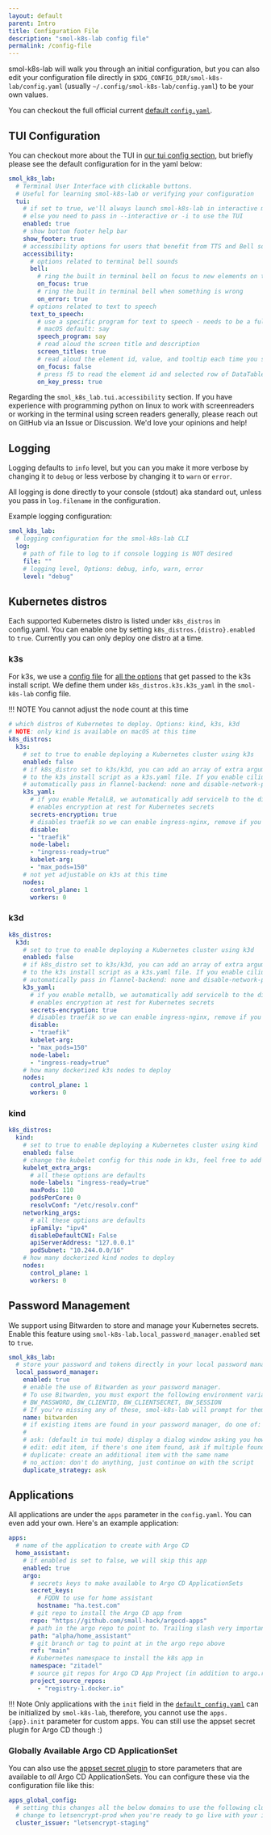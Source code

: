 ```yaml
---
layout: default
parent: Intro
title: Configuration File
description: "smol-k8s-lab config file"
permalink: /config-file
---
```


smol-k8s-lab will walk you through an initial configuration, but you can also edit your configuration file directly in `$XDG_CONFIG_DIR/smol-k8s-lab/config.yaml` (usually `~/.config/smol-k8s-lab/config.yaml`) to be your own values.

You can checkout the full official current [default `config.yaml`](https://github.com/small-hack/smol-k8s-lab/blob/main/smol_k8s_lab/config/default_config.yaml).

## TUI Configuration

You can checkout more about the TUI in [our tui config section](/tui/tui_config), but briefly please see the default configuration for in the yaml below:

```yaml
smol_k8s_lab:
  # Terminal User Interface with clickable buttons.
  # Useful for learning smol-k8s-lab or verifying your configuration
  tui:
    # if set to true, we'll always launch smol-k8s-lab in interactive mode :)
    # else you need to pass in --interactive or -i to use the TUI
    enabled: true
    # show bottom footer help bar
    show_footer: true
    # accessibility options for users that benefit from TTS and Bell sounds
    accessibility:
      # options related to terminal bell sounds
      bell:
        # ring the built in terminal bell on focus to new elements on the screen
        on_focus: true
        # ring the built in terminal bell when something is wrong
        on_error: true
      # options related to text to speech
      text_to_speech: 
        # use a specific program for text to speech - needs to be a full path
        # macOS default: say
        speech_program: say
        # read aloud the screen title and description
        screen_titles: true
        # read aloud the element id, value, and tooltip each time you switch focus
        on_focus: false
        # press f5 to read the element id and selected row of DataTables
        on_key_press: true
```

Regarding the `smol_k8s_lab.tui.accessibility` section. If you have experience with programming python on linux to work with screenreaders or working in the terminal using screen readers generally, please reach out on GitHub via an Issue or Discussion. We'd love your opinions and help!

## Logging

Logging defaults to `info` level, but you can you make it more verbose by changing it to `debug` or less verbose by changing it to `warn` or `error`.

All logging is done directly to your console (stdout) aka standard out, unless you pass in `log.filename` in the configuration.

Example logging configuration:

```yaml
smol_k8s_lab:
  # logging configuration for the smol-k8s-lab CLI
  log:
    # path of file to log to if console logging is NOT desired
    file: ""
    # logging level, Options: debug, info, warn, error
    level: "debug"
```

## Kubernetes distros

Each supported Kubernetes distro is listed under `k8s_distros` in config.yaml. You can enable one by setting `k8s_distros.{distro}.enabled` to `true`.
Currently you can only deploy one distro at a time.


### k3s

For k3s, we use a [config file](https://docs.k3s.io/installation/configuration#configuration-file) for [all the options](https://docs.k3s.io/cli/server) that get passed to the k3s install script. We define them under `k8s_distros.k3s.k3s_yaml` in the `smol-k8s-lab` config file.

!!! NOTE
    You cannot adjust the node count at this time

```yaml
# which distros of Kubernetes to deploy. Options: kind, k3s, k3d
# NOTE: only kind is available on macOS at this time
k8s_distros:
  k3s:
    # set to true to enable deploying a Kubernetes cluster using k3s
    enabled: false
    # if k8s_distro set to k3s/k3d, you can add an array of extra arguments to pass
    # to the k3s install script as a k3s.yaml file. If you enable cilium, we
    # automatically pass in flannel-backend: none and disable-network-policy: true 
    k3s_yaml:
      # if you enable MetalLB, we automatically add servicelb to the disable list
      # enables encryption at rest for Kubernetes secrets
      secrets-encryption: true
      # disables traefik so we can enable ingress-nginx, remove if you're using traefik
      disable:
      - "traefik"
      node-label:
      - "ingress-ready=true"
      kubelet-arg:
      - "max_pods=150"
    # not yet adjustable on k3s at this time
    nodes:
      control_plane: 1
      workers: 0
```

### k3d

```yaml
k8s_distros:
  k3d:
    # set to true to enable deploying a Kubernetes cluster using k3d
    enabled: false
    # if k8s_distro set to k3s/k3d, you can add an array of extra arguments to pass
    # to the k3s install script as a k3s.yaml file. If you enable cilium, we
    # automatically pass in flannel-backend: none and disable-network-policy: true 
    k3s_yaml:
      # if you enable metallb, we automatically add servicelb to the disable list
      # enables encryption at rest for Kubernetes secrets
      secrets-encryption: true
      # disables traefik so we can enable ingress-nginx, remove if you're using traefik
      disable:
      - "traefik"
      kubelet-arg:
      - "max_pods=150"
      node-label:
      - "ingress-ready=true"
    # how many dockerized k3s nodes to deploy
    nodes:
      control_plane: 1
      workers: 0
```

### kind

```yaml
k8s_distros:
  kind:
    # set to true to enable deploying a Kubernetes cluster using kind
    enabled: false
    # change the kubelet config for this node in k3s, feel free to add more values
    kubelet_extra_args:
      # all these options are defaults
      node-labels: "ingress-ready=true"
      maxPods: 110
      podsPerCore: 0
      resolvConf: "/etc/resolv.conf"
    networking_args:
      # all these options are defaults
      ipFamily: "ipv4"
      disableDefaultCNI: False
      apiServerAddress: "127.0.0.1"
      podSubnet: "10.244.0.0/16"
    # how many dockerized kind nodes to deploy
    nodes:
      control_plane: 1
      workers: 0
```

## Password Management
We support using Bitwarden to store and manage your Kubernetes secrets. Enable this feature using `smol-k8s-lab.local_password_manager.enabled` set to `true`.

```yaml
smol_k8s_lab:
  # store your password and tokens directly in your local password manager
  local_password_manager:
    enabled: true
    # enable the use of Bitwarden as your password manager.
    # To use Bitwarden, you must export the following environment variables:
    # BW_PASSWORD, BW_CLIENTID, BW_CLIENTSECRET, BW_SESSION
    # If you're missing any of these, smol-k8s-lab will prompt for them
    name: bitwarden
    # if existing items are found in your password manager, do one of:
    #
    # ask: (default in tui mode) display a dialog window asking you how to proceed
    # edit: edit item, if there's one item found, ask if multiple found
    # duplicate: create an additional item with the same name
    # no_action: don't do anything, just continue on with the script
    duplicate_strategy: ask
```

## Applications

All applications are under the `apps` parameter in the `config.yaml`. You can even add your own. Here's an example application:

```yaml
apps:
  # name of the application to create with Argo CD
  home_assistant:
    # if enabled is set to false, we will skip this app
    enabled: true
    argo:
      # secrets keys to make available to Argo CD ApplicationSets
      secret_keys:
        # FQDN to use for home assistant
        hostname: "ha.test.com"
      # git repo to install the Argo CD app from
      repo: "https://github.com/small-hack/argocd-apps"
      # path in the argo repo to point to. Trailing slash very important!
      path: "alpha/home_assistant"
      # git branch or tag to point at in the argo repo above
      ref: "main"
      # Kubernetes namespace to install the k8s app in
      namespace: "zitadel"
      # source git repos for Argo CD App Project (in addition to argo.repo)
      project_source_repos:
        - "registry-1.docker.io"
```

!!! Note
    Only applications with the `init` field in the [`default_config.yaml`](https://github.com/small-hack/smol-k8s-lab/blob/main/smol_k8s_lab/config/default_config.yaml) can be initialized by `smol-k8s-lab`, therefore, you cannot use the `apps.{app}.init` parameter for custom apps. You can still use the appset secret plugin for Argo CD though :)

### Globally Available Argo CD ApplicationSet 

You can also use the [appset secret plugin]() to store parameters that are available to _all_ Argo CD ApplicationSets. You can configure these via the configuration file like this:

```yaml
apps_global_config:
  # setting this changes all the below domains to use the following cluster_issuer
  # change to letsencrypt-prod when you're ready to go live with your infra
  cluster_issuer: "letsencrypt-staging"
```
